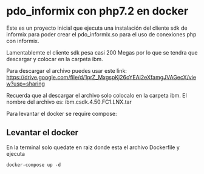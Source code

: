 # pdo_informix con php7.2 en docker

Este es un proyecto inicial que ejecuta una instalación del cliente sdk de informix para poder crear el pdo_informix.so para el uso de conexiones php con informix.

Lamentablemte el cliente sdk pesa casi 200 Megas por lo que se tendra que descargar y colocar en la carpeta ibm.

Para descargar el archivo puedes usar este link:
https://drive.google.com/file/d/1prZ_MxgspKj26oYEAi2eXfamgJVAGecX/view?usp=sharing

Recuerda que al descargar el archivo solo colocalo en la carpeta ibm. El nombre del archivo es: ibm.csdk.4.50.FC1.LNX.tar

Para levantar el docker se require compose:

## Levantar el docker

En la terminal solo quedate en raiz donde esta el archivo Dockerfile y ejecuta

`docker-compose up -d`
